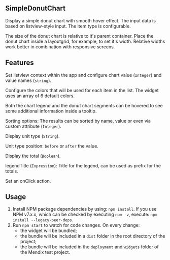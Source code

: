 ## SimpleDonutChart

Display a simple donut chart with smooth hover effect. The input data is based on listview-style input. The item type is configurable. 

The size of the donut chart is relative to it's parent container. Place the donut chart inside a layoutgrid, for example, to set it's width. Relative widths work better in combination with responsive screens.

## Features

Set listview context within the app and configure chart value (`Integer`) and value names (`string`).

Configure the colors that will be used for each item in the list. The widget uses an array of 6 default colors.

Both the chart legend and the donut chart segments can be hovered to see some additional information inside a tooltip.

Sorting options: The results can be sorted by name, value or even via custom attribute (`Integer`).

Display unit type (`String`).

Unit type position: `before` or `after` the value.

Display the total (`Boolean`).

legendTitle (`Expression`): Title for the legend, can be used as prefix for the totals.

Set an onClick action.

## Usage

1. Install NPM package dependencies by using: `npm install`. If you use NPM v7.x.x, which can be checked by executing
   `npm -v`, execute: `npm install --legacy-peer-deps`.
1. Run `npm start` to watch for code changes. On every change:
    - the widget will be bundled;
    - the bundle will be included in a `dist` folder in the root directory of the project;
    - the bundle will be included in the `deployment` and `widgets` folder of the Mendix test project.
